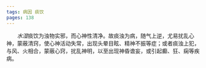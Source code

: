 ```yaml
---
tags: 病因 痰饮
pages: 138
---
```

&emsp;&emsp;<dfn>水湿</dfn>痰饮为浊物实邪，而心神性清净。故痰浊为病，随气上逆，尤易扰乱心神，蒙蔽清窍，使心神活动失常，出现头晕目眩、精神不振等症；或者痰浊上犯，与风、火相合，蒙蔽心窍，扰乱神明，以至出现神昏谵妄，或引起癫、狂、痫等疾病。